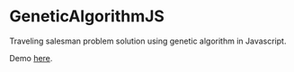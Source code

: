 # GeneticAlgorithmJS
Traveling salesman problem solution using genetic algorithm in Javascript.

Demo [here](https://willianrocha.tk).
